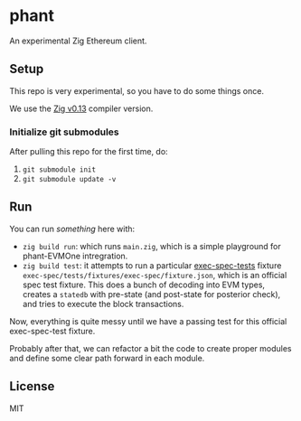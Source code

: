 # phant

An experimental Zig Ethereum client.

## Setup

This repo is very experimental, so you have to do some things once.

We use the [Zig v0.13](https://ziglang.org/download/) compiler version.

### Initialize git submodules

After pulling this repo for the first time, do:

1. `git submodule init`
2. `git submodule update -v`

## Run

You can run _something_ here with:

- `zig build run`: which runs `main.zig`, which is a simple playground for phant-EVMOne intregration.
- `zig build test`: it attempts to run a particular [exec-spec-tests](https://github.com/ethereum/execution-spec-tests) fixture `exec-spec/tests/fixtures/exec-spec/fixture.json`, which is an official spec test fixture. This does a bunch of decoding into EVM types, creates a `statedb` with pre-state (and post-state for posterior check), and tries to execute the block transactions.

Now, everything is quite messy until we have a passing test for this official exec-spec-test fixture.

Probably after that, we can refactor a bit the code to create proper modules and define some clear path forward in each module.

## License

MIT
